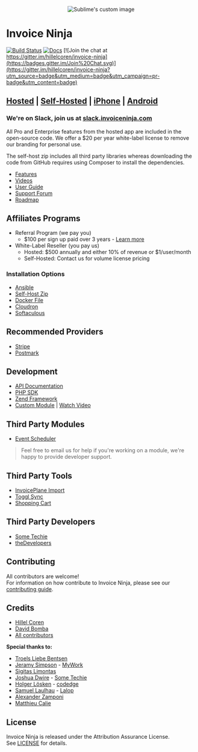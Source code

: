 <p align="center">
    <img src="https://raw.githubusercontent.com/hillelcoren/invoice-ninja/master/public/images/round_logo.png" alt="Sublime's custom image"/>
</p>

# Invoice Ninja

[![Build Status](https://travis-ci.org/invoiceninja/invoiceninja.svg?branch=master)](https://travis-ci.org/invoiceninja/invoiceninja)
[![Docs](https://readthedocs.org/projects/invoice-ninja/badge/?version=latest)](http://docs.invoiceninja.com/en/latest/?badge=latest)
[![Join the chat at https://gitter.im/hillelcoren/invoice-ninja](https://badges.gitter.im/Join%20Chat.svg)](https://gitter.im/hillelcoren/invoice-ninja?utm_source=badge&utm_medium=badge&utm_campaign=pr-badge&utm_content=badge)

## [Hosted](https://www.invoiceninja.com) | [Self-Hosted](https://www.invoiceninja.org) | [iPhone](https://itunes.apple.com/WebObjects/MZStore.woa/wa/viewSoftware?id=1220337560&mt=8) | [Android](https://play.google.com/store/apps/details?id=com.invoiceninja.invoiceninja)

### We're on Slack, join us at [slack.invoiceninja.com](http://slack.invoiceninja.com)

All Pro and Enterprise features from the hosted app are included in the open-source code. We offer a $20 per year white-label license to remove our branding for personal use.

The self-host zip includes all third party libraries whereas downloading the code from GitHub requires using Composer to install the dependencies.

* [Features](https://www.invoiceninja.com/invoicing-features/)
* [Videos](https://www.youtube.com/channel/UCXAHcBvhW05PDtWYIq7WDFA/videos)
* [User Guide](http://docs.invoiceninja.com/en/latest/)
* [Support Forum](https://www.invoiceninja.com/forums/forum/support/)
* [Roadmap](https://trello.com/b/63BbiVVe/)

## Affiliates Programs
* Referral Program (we pay you)
	* $100 per sign up paid over 3 years - [Learn more](https://www.invoiceninja.com/referral-program/)
* White-Label Reseller (you pay us)
	* Hosted: $500 annually and either 10% of revenue or $1/user/month
	* Self-Hosted: Contact us for volume license pricing

### Installation Options
* [Ansible](https://github.com/invoiceninja/ansible-installer)
* [Self-Host Zip](http://docs.invoiceninja.com/en/latest/install.html)
* [Docker File](https://github.com/invoiceninja/dockerfiles)
* [Cloudron](https://cloudron.io/store/com.invoiceninja.cloudronapp.html)
* [Softaculous](https://www.softaculous.com/apps/ecommerce/Invoice_Ninja)

## Recommended Providers
* [Stripe](https://stripe.com/)
* [Postmark](https://postmarkapp.com/)

## Development
* [API Documentation](http://docs.invoiceninja.com/en/latest/api.html)
* [PHP SDK](https://github.com/invoiceninja/sdk-php)
* [Zend Framework](https://github.com/alexz707/InvoiceNinjaModule)
* [Custom Module](http://docs.invoiceninja.com/en/latest/custom_modules.html) | [Watch Video](https://www.youtube.com/watch?v=8jJ-PYuq85k)

## Third Party Modules
* [Event Scheduler](https://github.com/cytech/Scheduler-InvoiceNinja)

> Feel free to email us for help if you're working on a module, we're happy to provide developer support.

## Third Party Tools
* [InvoicePlane Import](https://github.com/turbo124/Plane2Ninja)
* [Toggl Sync](https://github.com/Matth--/toggl-invoiceninja-sync)
* [Shopping Cart](https://github.com/Scifabric/invoiceninjashoppingcart)

## Third Party Developers
* [Some Techie](https://www.sometechie.com/customize-invoice-ninja/)
* [theDevelopers](https://www.thedevelopers.ro/customisation-request-invoiceninja)

## Contributing
All contributors are welcome!  
For information on how contribute to Invoice Ninja, please see our [contributing guide](CONTRIBUTING.md).

## Credits
* [Hillel Coren](https://hillelcoren.com/)
* [David Bomba](https://github.com/turbo124)
* [All contributors](https://github.com/invoiceninja/invoiceninja/graphs/contributors)

**Special thanks to:**
* [Troels Liebe Bentsen](https://github.com/tlbdk)
* [Jeramy Simpson](https://github.com/JeramyMywork) - [MyWork](https://www.mywork.com.au)
* [Sigitas Limontas](https://lt.linkedin.com/in/sigitaslimontas)
* [Joshua Dwire](https://github.com/joshuadwire) - [Some Techie](https://www.sometechie.com)
* [Holger Lösken](https://github.com/codedge) - [codedge](http://codedge.de)
* [Samuel Laulhau](https://github.com/lalop) - [Lalop](http://lalop.co/)
* [Alexander Zamponi](https://github.com/alexz707)
* [Matthieu Calie](https://github.com/Matth--)

## License
Invoice Ninja is released under the Attribution Assurance License.  
See [LICENSE](LICENSE) for details.
